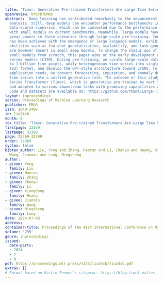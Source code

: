 ```yaml
---
title: 'Timer: Generative Pre-trained Transformers Are Large Time Series Models'
openreview: bYRYb7DMNo
abstract: 'Deep learning has contributed remarkably to the advancement of time series
  analysis. Still, deep models can encounter performance bottlenecks in real-world
  data-scarce scenarios, which can be concealed due to the performance saturation
  with small models on current benchmarks. Meanwhile, large models have demonstrated
  great powers in these scenarios through large-scale pre-training. Continuous progress
  has been achieved with the emergence of large language models, exhibiting unprecedented
  abilities such as few-shot generalization, scalability, and task generality, which
  are however absent in small deep models. To change the status quo of training scenario-specific
  small models from scratch, this paper aims at the early development of large time
  series models (LTSM). During pre-training, we curate large-scale datasets with up
  to 1 billion time points, unify heterogeneous time series into single-series sequence
  (S3) format, and develop the GPT-style architecture toward LTSMs. To meet diverse
  application needs, we convert forecasting, imputation, and anomaly detection of
  time series into a unified generative task. The outcome of this study is a Time
  Series Transformer (Timer), which is generative pre-trained by next token prediction
  and adapted to various downstream tasks with promising capabilities as an LTSM.
  Code and datasets are available at: https://github.com/thuml/Large-Time-Series-Model.'
layout: inproceedings
series: Proceedings of Machine Learning Research
publisher: PMLR
issn: 2640-3498
id: liu24cb
month: 0
tex_title: 'Timer: Generative Pre-trained Transformers Are Large Time Series Models'
firstpage: 32369
lastpage: 32399
page: 32369-32399
order: 32369
cycles: false
bibtex_author: Liu, Yong and Zhang, Haoran and Li, Chenyu and Huang, Xiangdong and
  Wang, Jianmin and Long, Mingsheng
author:
- given: Yong
  family: Liu
- given: Haoran
  family: Zhang
- given: Chenyu
  family: Li
- given: Xiangdong
  family: Huang
- given: Jianmin
  family: Wang
- given: Mingsheng
  family: Long
date: 2024-07-08
address:
container-title: Proceedings of the 41st International Conference on Machine Learning
volume: '235'
genre: inproceedings
issued:
  date-parts:
  - 2024
  - 7
  - 8
pdf: https://proceedings.mlr.press/v235/liu24cb/liu24cb.pdf
extras: []
# Format based on Martin Fenner's citeproc: https://blog.front-matter.io/posts/citeproc-yaml-for-bibliographies/
---
```

